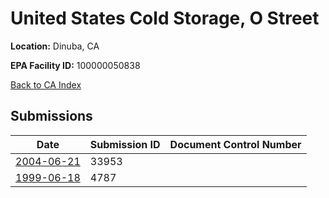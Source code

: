 # United States Cold Storage, O Street

**Location:** Dinuba, CA

**EPA Facility ID:** 100000050838

[Back to CA Index](../../index.md)

## Submissions

| Date | Submission ID | Document Control Number |
|------|--------------|-------------------------|
| [2004-06-21](submissions/33953.md) | 33953 |  |
| [1999-06-18](submissions/4787.md) | 4787 |  |
